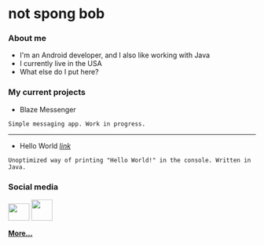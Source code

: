 # not spong bob

### About me
* I'm an Android developer, and I also like working with Java
* I currently live in the USA
* What else do I put here?

### My current projects
* Blaze Messenger
```
Simple messaging app. Work in progress.
```
---
* Hello World [*link*](https://github.com/RoblokazPlays/helloworld)
```
Unoptimized way of printing "Hello World!" in the console. Written in Java.
```

### Social media
<a href="https://twitter.com/NetworkGalaxies"><img src="https://i.pinimg.com/originals/88/69/9b/88699b2ec3b3164abaf20a23e20ed935.png" height="35px" width="43px"></a>
<a href="https://patreon.com/blazemessenger"><img src="https://decentered.co.uk/wp-content/uploads/2019/12/patreon-logo-png-badge-7.png" height="43px" width="43px"></a>

[**More...**](https://linktr.ee/notspongbob)

<!--
<a href="https://linktr.ee/notspongbob"><img src="https://logodownload.org/wp-content/uploads/2019/09/linktree-logo-4.png" height="35px"></a>
-->

